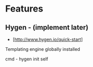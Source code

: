 # Features

## Hygen - (implement later)
* [http://www.hygen.io/quick-start]

Templating engine globally installed 

cmd - hygen init self